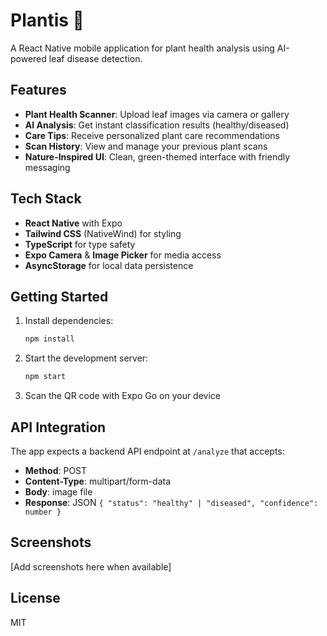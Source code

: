 # Plantis 🌱

A React Native mobile application for plant health analysis using AI-powered leaf disease detection.

## Features

- **Plant Health Scanner**: Upload leaf images via camera or gallery
- **AI Analysis**: Get instant classification results (healthy/diseased)
- **Care Tips**: Receive personalized plant care recommendations
- **Scan History**: View and manage your previous plant scans
- **Nature-Inspired UI**: Clean, green-themed interface with friendly messaging

## Tech Stack

- **React Native** with Expo
- **Tailwind CSS** (NativeWind) for styling
- **TypeScript** for type safety
- **Expo Camera** & **Image Picker** for media access
- **AsyncStorage** for local data persistence

## Getting Started

1. Install dependencies:
   ```bash
   npm install
   ```

2. Start the development server:
   ```bash
   npm start
   ```

3. Scan the QR code with Expo Go on your device

## API Integration

The app expects a backend API endpoint at `/analyze` that accepts:
- **Method**: POST
- **Content-Type**: multipart/form-data
- **Body**: image file
- **Response**: JSON `{ "status": "healthy" | "diseased", "confidence": number }`

## Screenshots

[Add screenshots here when available]

## License

MIT
